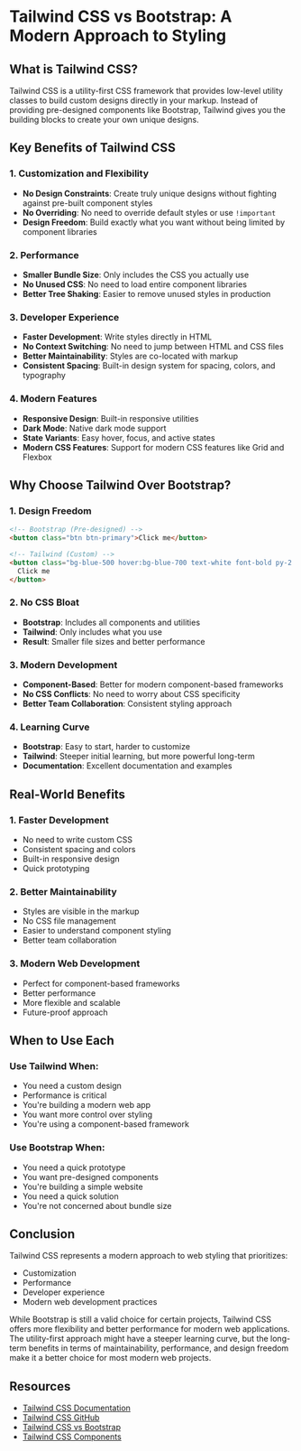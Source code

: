 # Tailwind CSS vs Bootstrap: A Modern Approach to Styling

## What is Tailwind CSS?

Tailwind CSS is a utility-first CSS framework that provides low-level utility classes to build custom designs directly in your markup. Instead of providing pre-designed components like Bootstrap, Tailwind gives you the building blocks to create your own unique designs.

## Key Benefits of Tailwind CSS

### 1. Customization and Flexibility
- **No Design Constraints**: Create truly unique designs without fighting against pre-built component styles
- **No Overriding**: No need to override default styles or use `!important`
- **Design Freedom**: Build exactly what you want without being limited by component libraries

### 2. Performance
- **Smaller Bundle Size**: Only includes the CSS you actually use
- **No Unused CSS**: No need to load entire component libraries
- **Better Tree Shaking**: Easier to remove unused styles in production

### 3. Developer Experience
- **Faster Development**: Write styles directly in HTML
- **No Context Switching**: No need to jump between HTML and CSS files
- **Better Maintainability**: Styles are co-located with markup
- **Consistent Spacing**: Built-in design system for spacing, colors, and typography

### 4. Modern Features
- **Responsive Design**: Built-in responsive utilities
- **Dark Mode**: Native dark mode support
- **State Variants**: Easy hover, focus, and active states
- **Modern CSS Features**: Support for modern CSS features like Grid and Flexbox

## Why Choose Tailwind Over Bootstrap?

### 1. Design Freedom
```html
<!-- Bootstrap (Pre-designed) -->
<button class="btn btn-primary">Click me</button>

<!-- Tailwind (Custom) -->
<button class="bg-blue-500 hover:bg-blue-700 text-white font-bold py-2 px-4 rounded">
  Click me
</button>
```

### 2. No CSS Bloat
- **Bootstrap**: Includes all components and utilities
- **Tailwind**: Only includes what you use
- **Result**: Smaller file sizes and better performance

### 3. Modern Development
- **Component-Based**: Better for modern component-based frameworks
- **No CSS Conflicts**: No need to worry about CSS specificity
- **Better Team Collaboration**: Consistent styling approach

### 4. Learning Curve
- **Bootstrap**: Easy to start, harder to customize
- **Tailwind**: Steeper initial learning, but more powerful long-term
- **Documentation**: Excellent documentation and examples

## Real-World Benefits

### 1. Faster Development
- No need to write custom CSS
- Consistent spacing and colors
- Built-in responsive design
- Quick prototyping

### 2. Better Maintainability
- Styles are visible in the markup
- No CSS file management
- Easier to understand component styling
- Better team collaboration

### 3. Modern Web Development
- Perfect for component-based frameworks
- Better performance
- More flexible and scalable
- Future-proof approach

## When to Use Each

### Use Tailwind When:
- You need a custom design
- Performance is critical
- You're building a modern web app
- You want more control over styling
- You're using a component-based framework

### Use Bootstrap When:
- You need a quick prototype
- You want pre-designed components
- You're building a simple website
- You need a quick solution
- You're not concerned about bundle size

## Conclusion

Tailwind CSS represents a modern approach to web styling that prioritizes:
- Customization
- Performance
- Developer experience
- Modern web development practices

While Bootstrap is still a valid choice for certain projects, Tailwind CSS offers more flexibility and better performance for modern web applications. The utility-first approach might have a steeper learning curve, but the long-term benefits in terms of maintainability, performance, and design freedom make it a better choice for most modern web projects.

## Resources

- [Tailwind CSS Documentation](https://tailwindcss.com/docs)
- [Tailwind CSS GitHub](https://github.com/tailwindlabs/tailwindcss)
- [Tailwind CSS vs Bootstrap](https://tailwindcss.com/docs/comparison-with-bootstrap)
- [Tailwind CSS Components](https://tailwindui.com/) 